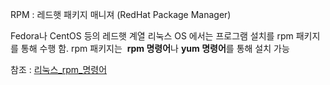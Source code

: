 
RPM : 레드햇 패키지 매니져 (RedHat Package Manager)

Fedora나 CentOS 등의 레드햇 계열 리눅스 OS 에서는 프로그램 설치를 rpm 패키지를 통해 수행 함.
rpm 패키지는  **rpm 명령어**나 **yum 명령어**를 통해 설치 가능






참조 :
[리눅스_rpm_명령어](https://zetawiki.com/wiki/%EB%A6%AC%EB%88%85%EC%8A%A4_rpm_%EB%AA%85%EB%A0%B9%EC%96%B4)